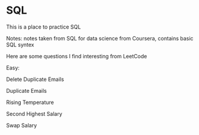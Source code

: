 # SQL

This is a place to practice SQL

Notes: notes taken from SQL for data science from Coursera, contains basic SQL syntex

Here are some questions I find interesting from LeetCode

Easy: 

Delete Duplicate Emails

Duplicate Emails

Rising Temperature

Second Highest Salary

Swap Salary
